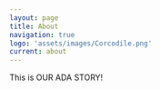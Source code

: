 ```yaml
---
layout: page
title: About
navigation: true
logo: 'assets/images/Corcodile.png'
current: about
---
```


This is OUR ADA STORY!
